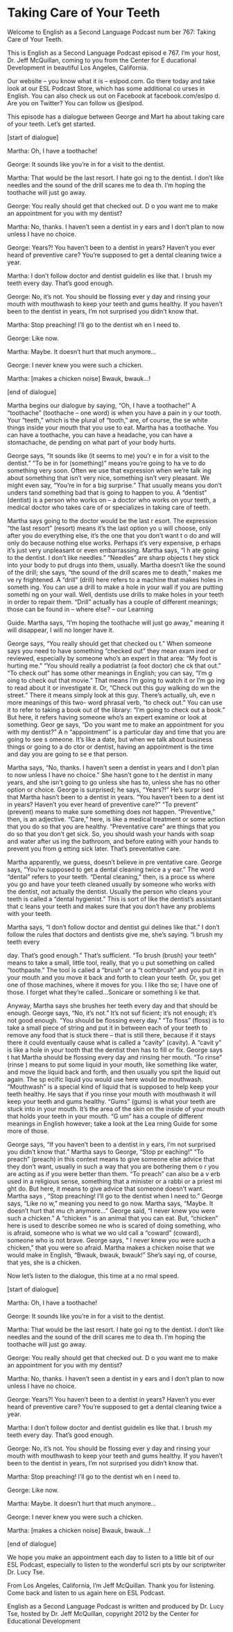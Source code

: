 # Taking Care of Your Teeth

Welcome to English as a Second Language Podcast num ber 767: Taking Care of Your Teeth.

This is English as a Second Language Podcast episod e 767.  I’m your host, Dr. Jeff McQuillan, coming to you from the Center for E ducational Development in beautiful Los Angeles, California.

Our website – you know what it is – eslpod.com.  Go  there today and take look at our ESL Podcast Store, which has some additional co urses in English.  You can also check us out on Facebook at facebook.com/eslpo d.  Are you on Twitter? You can follow us @eslpod.

This episode has a dialogue between George and Mart ha about taking care of your teeth.  Let’s get started.

[start of dialogue]

Martha:  Oh, I have a toothache!

George:  It sounds like you’re in for a visit to the dentist.

Martha:  That would be the last resort.  I hate goi ng to the dentist.  I don’t like needles and the sound of the drill scares me to dea th.  I’m hoping the toothache will just go away.

George:  You really should get that checked out.  D o you want me to make an appointment for you with my dentist?

Martha:  No, thanks.  I haven’t seen a dentist in y ears and I don’t plan to now unless I have no choice.

George:  Years?!  You haven’t been to a dentist in years?  Haven’t you ever heard of preventive care?  You’re supposed to get a  dental cleaning twice a year.

Martha:  I don’t follow doctor and dentist guidelin es like that.  I brush my teeth every day.  That’s good enough.

George:  No, it’s not.  You should be flossing ever y day and rinsing your mouth with mouthwash to keep your teeth and gums healthy.   If you haven’t been to the dentist in years, I’m not surprised you didn’t know  that.

 Martha:  Stop preaching!  I’ll go to the dentist wh en I need to.

George:  Like now.

Martha:  Maybe.  It doesn’t hurt that much anymore…

George:  I never knew you were such a chicken.

Martha:  [makes a chicken noise] Bwauk, bwauk…!

[end of dialogue]

Martha begins our dialogue by saying, “Oh, I have a  toothache!”  A “toothache” (toothache – one word) is when you have a pain in y our tooth.  Your “teeth,” which is the plural of “tooth,” are, of course, the se white things inside your mouth that you use to eat.  Martha has a toothache.  You can have a toothache, you can have a headache, you can have a stomachache, de pending on what part of your body hurts.

George says, “It sounds like (it seems to me) you’r e in for a visit to the dentist.” “To be in for (something)” means you’re going to ha ve to do something very soon.  Often we use that expression when we’re talk ing about something that isn’t very nice, something isn’t very pleasant.  We  might even say, “You’re in for a big surprise.”  That usually means you don’t unders tand something bad that is going to happen to you.  A “dentist” (dentist) is a  person who works on – a doctor who works on your teeth, a medical doctor who takes  care of or specializes in taking care of teeth.

Martha says going to the doctor would be the last r esort.  The expression “the last resort” (resort) means it’s the last option yo u will choose, only after you do everything else, it’s the one that you don’t want t o do and will only do because nothing else works.  Perhaps it’s very expensive, p erhaps it’s just very unpleasant or even embarrassing.  Martha says, “I h ate going to the dentist.  I don’t like needles.”  “Needles” are sharp objects t hey stick into your body to put drugs into them, usually.  Martha doesn’t like the sound of the drill; she says, “the sound of the drill scares me to death,” makes me ve ry frightened.  A “drill” (drill) here refers to a machine that makes holes in someth ing.  You can use a drill to make a hole in your wall if you are putting somethi ng on your wall.  Well, dentists use drills to make holes in your teeth in order to repair them.  “Drill” actually has a couple of different meanings; those can be found in  – where else? – our Learning

Guide.  Martha says, “I’m hoping the toothache will  just go away,” meaning it will disappear, I will no longer have it.

George says, “You really should get that checked ou t.”  When someone says you need to have something “checked out” they mean exam ined or reviewed, especially by someone who’s an expert in that area:  “My foot is hurting me.” “You should really a podiatrist (a foot doctor) che ck that out.”  “To check out” has some other meanings in English; you can say, “I’m g oing to check out that movie.”  That means I’m going to watch it or I’m go ing to read about it or investigate it.  Or, “Check out this guy walking do wn the street.”  There it means simply look at this guy.  There’s actually, uh, eve n more meanings of this two- word phrasal verb, “to check out.”  You can use it to refer to taking a book out of the library: “I’m going to check out a book.”  But here, it refers having someone who’s an expert examine or look at something.  Geor ge says, “Do you want me to make an appointment for you with my dentist?”  A n “appointment” is a particular day and time that you are going to see s omeone.  It’s like a date, but when we talk about business things or going to a do ctor or dentist, having an appointment is the time and day you are going to se e that person.

Martha says, “No, thanks.  I haven’t seen a dentist  in years and I don’t plan to now unless I have no choice.”  She hasn’t gone to t he dentist in many years, and she isn’t going to go unless she has to, unless she  has no other option or choice. George is surprised; he says, “Years?!”  He’s surpr ised that Martha hasn’t been to a dentist in years.  “You haven’t been to a dent ist in years?  Haven’t you ever heard of preventive care?”  “To prevent” (prevent) means to make sure something does not happen.  “Preventive,” then, is an adjective.  “Care,” here, is like a medical treatment or some action that you do  so that you are healthy. “Preventative care” are things that you do so that you don’t get sick.  So, you should wash your hands with soap and water after us ing the bathroom, and before eating with your hands to prevent you from g etting sick later.  That’s preventative care.

Martha apparently, we guess, doesn’t believe in pre ventative care.  George says, “You’re supposed to get a dental cleaning twice a y ear.”  The word “dental” refers to your teeth.  “Dental cleaning,” then, is a proce ss where you go and have your teeth cleaned usually by someone who works with the  dentist, not actually the dentist.  Usually the person who cleans your teeth is called a “dental hygienist.” This is sort of like the dentist’s assistant that c leans your teeth and makes sure that you don’t have any problems with your teeth.

Martha says, “I don’t follow doctor and dentist gui delines like that.”  I don’t follow the rules that doctors and dentists give me, she’s saying.  “I brush my teeth every

day.  That’s good enough.”  That’s sufficient.  “To  brush (brush) your teeth” means to take a small, little tool, really, that yo u put something on called “toothpaste.”  The tool is called a “brush” or a “t oothbrush” and you put it in your mouth and you move it back and forth to clean your teeth.  Or, you get one of those machines, where it moves for you.  I like tho se; I have one of those.  I forget what they’re called…Sonicare or something li ke that.

Anyway, Martha says she brushes her teeth every day  and that should be enough.  George says, “No, it’s not.”  It’s not suf ficient; it’s not enough; it’s not good enough.  “You should be flossing every day.”  “To floss” (floss) is to take a small piece of string and put it in between each of  your teeth to remove any food that is stuck there – that is still there, because if it stays there it could eventually cause what is called a “cavity” (cavity).  A “cavit y” is like a hole in your tooth that the dentist then has to fill or fix.  George says t hat Martha should be flossing every day and rinsing her mouth.  “To rinse” (rinse ) means to put some liquid in your mouth, like something like water, and move the  liquid back and forth, and then usually you spit the liquid out again.  The sp ecific liquid you would use here would be mouthwash.  “Mouthwash” is a special kind of liquid that is supposed to help keep your teeth healthy.  He says that if you rinse your mouth with mouthwash it will keep your teeth and gums healthy.   “Gums” (gums) is what your teeth are stuck into in your mouth.  It’s the area of the skin on the inside of your mouth that holds your teeth in your mouth.  “G um” has a couple of different meanings in English however; take a look at the Lea rning Guide for some more of those.

George says, “If you haven’t been to a dentist in y ears, I’m not surprised you didn’t know that.”  Martha says to George, “Stop pr eaching!”  “To preach” (preach) in this context means to give someone else  advice that they don’t want, usually in such a way that you are bothering them o r you are acting as if you were better than them.  “To preach” can also be a v erb used in a religious sense, something that a minister or a rabbi or a priest mi ght do.  But here, it means to give advice that someone doesn’t want.  Martha says , “Stop preaching!  I’ll go to the dentist when I need to.”  George says, “Like no w,” meaning you need to go now.  Martha says, “Maybe.  It doesn’t hurt that mu ch anymore…”  George said, “I never knew you were such a chicken.”  A “chicken ” is an animal that you can eat.  But, “chicken” here is used to describe someo ne who is scared of doing something, who is afraid, someone who is what we wo uld call a “coward” (coward), someone who is not brave.  George says, “ I never knew you were such a chicken,” that you were so afraid.  Martha makes a chicken noise that we would make in English, “Bwauk, bwauk, bwauk!”  She’s sayi ng, of course, that yes, she is a chicken.

Now let’s listen to the dialogue, this time at a no rmal speed.

[start of dialogue]

Martha:  Oh, I have a toothache!

George:  It sounds like you’re in for a visit to the dentist.

Martha:  That would be the last resort.  I hate goi ng to the dentist.  I don’t like needles and the sound of the drill scares me to dea th.  I’m hoping the toothache will just go away.

George:  You really should get that checked out.  D o you want me to make an appointment for you with my dentist?

Martha:  No, thanks.  I haven’t seen a dentist in y ears and I don’t plan to now unless I have no choice.

George:  Years?!  You haven’t been to a dentist in years?  Haven’t you ever heard of preventive care?  You’re supposed to get a  dental cleaning twice a year.

Martha:  I don’t follow doctor and dentist guidelin es like that.  I brush my teeth every day.  That’s good enough.

George:  No, it’s not.  You should be flossing ever y day and rinsing your mouth with mouthwash to keep your teeth and gums healthy.   If you haven’t been to the dentist in years, I’m not surprised you didn’t know  that.

Martha:  Stop preaching!  I’ll go to the dentist wh en I need to.

George:  Like now.

Martha:  Maybe.  It doesn’t hurt that much anymore…

George:  I never knew you were such a chicken.

Martha:  [makes a chicken noise] Bwauk, bwauk…!

[end of dialogue]

 We hope you make an appointment each day to listen to a little bit of our ESL Podcast, especially to listen to the wonderful scri pts by our scriptwriter Dr. Lucy Tse.

From Los Angeles, California, I’m Jeff McQuillan.  Thank you for listening.  Come back and listen to us again here on ESL Podcast.

English as a Second Language Podcast is written and  produced by Dr. Lucy Tse, hosted by Dr. Jeff McQuillan, copyright 2012 by the  Center for Educational Development

